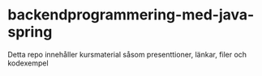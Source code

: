 # backendprogrammering-med-java-spring

Detta repo innehåller kursmaterial såsom presenttioner, länkar, filer och kodexempel
